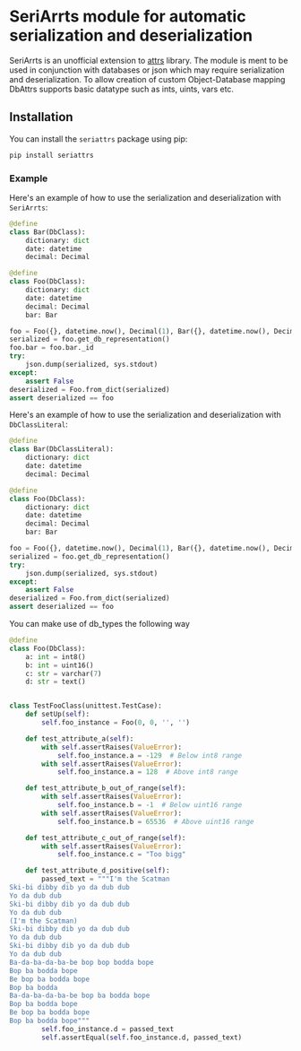 # SeriArrts module for automatic serialization and deserialization

SeriArrts is an unofficial extension to [attrs](https://www.attrs.org/) library. 
The module is ment to be used in conjunction with databases or json which may require serialization and deserialization.
To allow creation of custom Object-Database mapping DbAttrs supports basic datatype such as ints, uints, vars etc.

## Installation

You can install the `seriattrs` package using pip:

```bash
pip install seriattrs
```

### Example

Here's an example of how to use the serialization and deserialization with `SeriArrts`:

```python
@define
class Bar(DbClass):
    dictionary: dict
    date: datetime
    decimal: Decimal

@define
class Foo(DbClass):
    dictionary: dict
    date: datetime
    decimal: Decimal
    bar: Bar

foo = Foo({}, datetime.now(), Decimal(1), Bar({}, datetime.now(), Decimal(1)))
serialized = foo.get_db_representation()
foo.bar = foo.bar._id
try:
    json.dump(serialized, sys.stdout)
except:
    assert False
deserialized = Foo.from_dict(serialized)
assert deserialized == foo
```

Here's an example of how to use the serialization and deserialization with `DbClassLiteral`:

```python
@define
class Bar(DbClassLiteral):
    dictionary: dict
    date: datetime
    decimal: Decimal

@define
class Foo(DbClass):
    dictionary: dict
    date: datetime
    decimal: Decimal
    bar: Bar

foo = Foo({}, datetime.now(), Decimal(1), Bar({}, datetime.now(), Decimal(1)))
serialized = foo.get_db_representation()
try:
    json.dump(serialized, sys.stdout)
except:
    assert False
deserialized = Foo.from_dict(serialized)
assert deserialized == foo
```

You can make use of db_types the following way

```python
@define
class Foo(DbClass):
    a: int = int8()
    b: int = uint16()
    c: str = varchar(7)
    d: str = text()


class TestFooClass(unittest.TestCase):
    def setUp(self):
        self.foo_instance = Foo(0, 0, '', '')

    def test_attribute_a(self):
        with self.assertRaises(ValueError):
            self.foo_instance.a = -129  # Below int8 range
        with self.assertRaises(ValueError):
            self.foo_instance.a = 128  # Above int8 range

    def test_attribute_b_out_of_range(self):
        with self.assertRaises(ValueError):
            self.foo_instance.b = -1  # Below uint16 range
        with self.assertRaises(ValueError):
            self.foo_instance.b = 65536  # Above uint16 range

    def test_attribute_c_out_of_range(self):
        with self.assertRaises(ValueError):
            self.foo_instance.c = "Too bigg"

    def test_attribute_d_positive(self):
        passed_text = """I'm the Scatman
Ski-bi dibby dib yo da dub dub
Yo da dub dub
Ski-bi dibby dib yo da dub dub
Yo da dub dub
(I'm the Scatman)
Ski-bi dibby dib yo da dub dub
Yo da dub dub
Ski-bi dibby dib yo da dub dub
Yo da dub dub
Ba-da-ba-da-ba-be bop bop bodda bope
Bop ba bodda bope
Be bop ba bodda bope
Bop ba bodda
Ba-da-ba-da-ba-be bop ba bodda bope
Bop ba bodda bope
Be bop ba bodda bope
Bop ba bodda bope"""
        self.foo_instance.d = passed_text
        self.assertEqual(self.foo_instance.d, passed_text)
```
